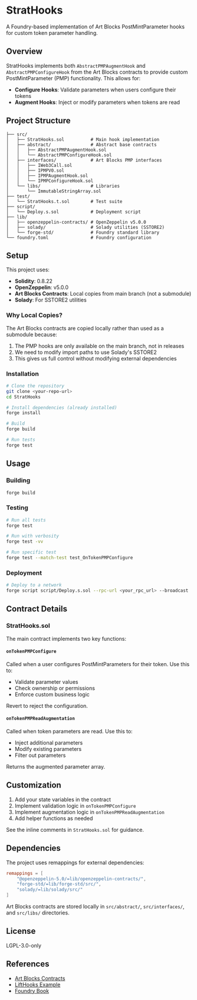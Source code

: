 # StratHooks

A Foundry-based implementation of Art Blocks PostMintParameter hooks for custom token parameter handling.

## Overview

StratHooks implements both `AbstractPMPAugmentHook` and `AbstractPMPConfigureHook` from the Art Blocks contracts to provide custom PostMintParameter (PMP) functionality. This allows for:

- **Configure Hooks**: Validate parameters when users configure their tokens
- **Augment Hooks**: Inject or modify parameters when tokens are read

## Project Structure

```
├── src/
│   ├── StratHooks.sol          # Main hook implementation
│   ├── abstract/               # Abstract base contracts
│   │   ├── AbstractPMPAugmentHook.sol
│   │   └── AbstractPMPConfigureHook.sol
│   ├── interfaces/             # Art Blocks PMP interfaces
│   │   ├── IWeb3Call.sol
│   │   ├── IPMPV0.sol
│   │   ├── IPMPAugmentHook.sol
│   │   └── IPMPConfigureHook.sol
│   └── libs/                   # Libraries
│       └── ImmutableStringArray.sol
├── test/
│   └── StratHooks.t.sol        # Test suite
├── script/
│   └── Deploy.s.sol            # Deployment script
├── lib/
│   ├── openzeppelin-contracts/ # OpenZeppelin v5.0.0
│   ├── solady/                 # Solady utilities (SSTORE2)
│   └── forge-std/              # Foundry standard library
└── foundry.toml                # Foundry configuration
```

## Setup

This project uses:
- **Solidity**: 0.8.22
- **OpenZeppelin**: v5.0.0
- **Art Blocks Contracts**: Local copies from main branch (not a submodule)
- **Solady**: For SSTORE2 utilities

### Why Local Copies?

The Art Blocks contracts are copied locally rather than used as a submodule because:
1. The PMP hooks are only available on the main branch, not in releases
2. We need to modify import paths to use Solady's SSTORE2
3. This gives us full control without modifying external dependencies

### Installation

```bash
# Clone the repository
git clone <your-repo-url>
cd StratHooks

# Install dependencies (already installed)
forge install

# Build
forge build

# Run tests
forge test
```

## Usage

### Building

```bash
forge build
```

### Testing

```bash
# Run all tests
forge test

# Run with verbosity
forge test -vv

# Run specific test
forge test --match-test test_OnTokenPMPConfigure
```

### Deployment

```bash
# Deploy to a network
forge script script/Deploy.s.sol --rpc-url <your_rpc_url> --broadcast
```

## Contract Details

### StratHooks.sol

The main contract implements two key functions:

#### `onTokenPMPConfigure`
Called when a user configures PostMintParameters for their token. Use this to:
- Validate parameter values
- Check ownership or permissions
- Enforce custom business logic

Revert to reject the configuration.

#### `onTokenPMPReadAugmentation`
Called when token parameters are read. Use this to:
- Inject additional parameters
- Modify existing parameters
- Filter out parameters

Returns the augmented parameter array.

## Customization

1. Add your state variables in the contract
2. Implement validation logic in `onTokenPMPConfigure`
3. Implement augmentation logic in `onTokenPMPReadAugmentation`
4. Add helper functions as needed

See the inline comments in `StratHooks.sol` for guidance.

## Dependencies

The project uses remappings for external dependencies:

```toml
remappings = [
    "@openzeppelin-5.0/=lib/openzeppelin-contracts/",
    "forge-std/=lib/forge-std/src/",
    "solady/=lib/solady/src/"
]
```

Art Blocks contracts are stored locally in `src/abstract/`, `src/interfaces/`, and `src/libs/` directories.

## License

LGPL-3.0-only

## References

- [Art Blocks Contracts](https://github.com/ArtBlocks/artblocks-contracts)
- [LiftHooks Example](https://github.com/ArtBlocks/artblocks-contracts/blob/main/packages/contracts/contracts/web3call/combined-hooks/LiftHooks.sol)
- [Foundry Book](https://book.getfoundry.sh/)
